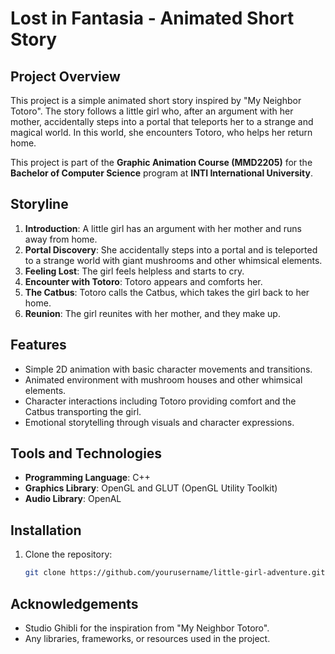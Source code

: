 # Lost in Fantasia - Animated Short Story

## Project Overview
This project is a simple animated short story inspired by "My Neighbor Totoro". The story follows a little girl who, after an argument with her mother, accidentally steps into a portal that teleports her to a strange and magical world. In this world, she encounters Totoro, who helps her return home.

This project is part of the **Graphic Animation Course (MMD2205)** for the **Bachelor of Computer Science** program at **INTI International University**.

## Storyline
1. **Introduction**: A little girl has an argument with her mother and runs away from home.
2. **Portal Discovery**: She accidentally steps into a portal and is teleported to a strange world with giant mushrooms and other whimsical elements.
3. **Feeling Lost**: The girl feels helpless and starts to cry.
4. **Encounter with Totoro**: Totoro appears and comforts her.
5. **The Catbus**: Totoro calls the Catbus, which takes the girl back to her home.
6. **Reunion**: The girl reunites with her mother, and they make up.

## Features
- Simple 2D animation with basic character movements and transitions.
- Animated environment with mushroom houses and other whimsical elements.
- Character interactions including Totoro providing comfort and the Catbus transporting the girl.
- Emotional storytelling through visuals and character expressions.

## Tools and Technologies
- **Programming Language**: C++
- **Graphics Library**: OpenGL and GLUT (OpenGL Utility Toolkit)
- **Audio Library**: OpenAL

## Installation
1. Clone the repository:
   ```bash
   git clone https://github.com/yourusername/little-girl-adventure.git

## Acknowledgements
- Studio Ghibli for the inspiration from "My Neighbor Totoro".
- Any libraries, frameworks, or resources used in the project.
